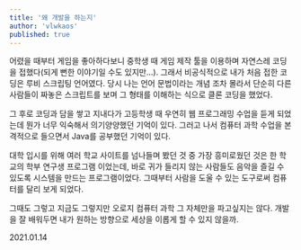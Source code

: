 ```yaml
---
title: '왜 개발을 하는지'
author: 'vlwkaos'
published: true
---
```


어렸을 때부터 게임을 좋아하다보니 중학생 때 게임 제작 툴을 이용하며 자연스레 코딩을 접했다(되게 뻔한 이야기일 수도 있지만...). 그래서 비공식적으로 내가 처음 접한 코딩은 루비 스크립팅 언어였다. 당시 나는 언어 문법이라는 개념 조차 몰라서 단순히 다른 사람들이 짜놓은 스크립트를 보며 그 형태를 이해하는 식으로 클론 코딩을 했었다. 

그 후로 코딩과 담을 쌓고 지내다가 고등학생 때 우연히 웹 프로그래밍 수업을 듣게 되었는데 뭔가 너무 익숙해서 의기양양했던 기억이 있다. 그러고 나서 컴퓨터 과학 수업을 본격적으로 들으면서 Java를 공부했던 기억이 있다. 

대학 입시를 위해 여러 학교 사이트를 넘나들며 봤던 것 중 가장 흥미로웠던 것은 한 학교의 학부 연구생 프로그램 이었는데, 바로 귀가 들리지 않는 사람들도 음악을 즐길 수 있도록 시스템을 만드는 프로그램이었다. 그때부터 사람을 도울 수 있는 도구로써 컴퓨터를 달리 보게 되었다. 

그때도 그렇고 지금도 그렇지만 오로지 컴퓨터 과학 그 자체만을 파고싶지는 않다. 개발을 잘 배워두면 내가 원하는 방향으로 세상을 이롭게 할 수 있지 않을까.

2021.01.14